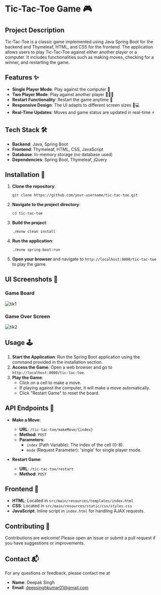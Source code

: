 # Tic-Tac-Toe Game 🎮

## Project Description

Tic-Tac-Toe is a classic game implemented using Java Spring Boot for the backend and Thymeleaf, HTML, and CSS for the frontend. The application allows users to play Tic-Tac-Toe against either another player or a computer. It includes functionalities such as making moves, checking for a winner, and restarting the game. 

## Features ✨

- **Single Player Mode**: Play against the computer 🤖
- **Two Player Mode**: Play against another player 🧑‍🤝‍🧑
- **Restart Functionality**: Restart the game anytime 🔄
- **Responsive Design**: The UI adapts to different screen sizes 📱💻
- **Real-Time Updates**: Moves and game status are updated in real-time ⚡

## Tech Stack 🛠️

- **Backend**: Java, Spring Boot
- **Frontend**: Thymeleaf, HTML, CSS, JavaScript
- **Database**: In-memory storage (no database used)
- **Dependencies**: Spring Boot, Thymeleaf, jQuery

## Installation 🚀

1. **Clone the repository**:

    ```bash
    git clone https://github.com/your-username/tic-tac-toe.git
    ```

2. **Navigate to the project directory**:

    ```bash
    cd tic-tac-toe
    ```

3. **Build the project**:

    ```bash
    ./mvnw clean install
    ```

4. **Run the application**:

    ```bash
    ./mvnw spring-boot:run
    ```

5. **Open your browser** and navigate to `http://localhost:8080/tic-tac-toe` to play the game.

## UI Screenshots 📸

### Game Board
![tik1](https://github.com/user-attachments/assets/1ec83e73-26b1-43d5-b62a-ea029109b95a)

### Game Over Screen
![tik2](https://github.com/user-attachments/assets/08b459bb-ff22-4c77-8e2d-fc3568cd362a)

## Usage 🕹️

1. **Start the Application**: Run the Spring Boot application using the command provided in the installation section.
2. **Access the Game**: Open a web browser and go to `http://localhost:8080/tic-tac-toe`.
3. **Play the Game**:
   - Click on a cell to make a move.
   - If playing against the computer, it will make a move automatically.
   - Click "Restart Game" to reset the board.

## API Endpoints 📡

- **Make a Move**:
  - **URL**: `/tic-tac-toe/makeMove/{index}`
  - **Method**: `POST`
  - **Parameters**:
    - `index` (Path Variable): The index of the cell (0-8).
    - `mode` (Request Parameter): 'single' for single player mode.

- **Restart Game**:
  - **URL**: `/tic-tac-toe/restart`
  - **Method**: `POST`

## Frontend 🎨

- **HTML**: Located in `src/main/resources/templates/index.html`
- **CSS**: Located in `src/main/resources/static/css/styles.css`
- **JavaScript**: Inline script in `index.html` for handling AJAX requests.

## Contributing 🤝

Contributions are welcome! Please open an issue or submit a pull request if you have suggestions or improvements.


## Contact 📬
For any questions or feedback, please contact me at
- **Name**: Deepak Singh
- **Email**: [deepsinghkumar01@gmail.com](mailto:deepsinghkumar01@gmail.com)
